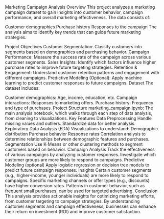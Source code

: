 Marketing Campaign Analysis
Overview
This project analyzes a marketing campaign dataset to gain insights into customer behavior, campaign performance, and overall marketing effectiveness. The data consists of:

Customer demographics
Purchase history
Responses to the campaign
The analysis aims to identify key trends that can guide future marketing strategies.

Project Objectives
Customer Segmentation: Classify customers into segments based on demographics and purchasing behavior.
Campaign Performance: Measure the success rate of the campaign across various customer segments.
Sales Insights: Identify which factors influence higher purchase rates to improve future targeting strategies.
Retention & Engagement: Understand customer retention patterns and engagement with different campaigns.
Predictive Modeling (Optional): Apply machine learning to predict customer responses to future campaigns.
Dataset
The dataset includes:

Customer demographics: Age, income, education, etc.
Campaign interactions: Responses to marketing offers.
Purchase history: Frequency and type of purchases.
Project Structure
marketing_campaign.ipynb: The main analysis notebook, which walks through each step of data analysis, from cleaning to visualizations.
Key Features
Data Preprocessing
Handle missing values and outliers.
Standardize data for better analysis.
Exploratory Data Analysis (EDA)
Visualizations to understand:
Demographic distribution
Purchase behavior
Response rates
Correlation analysis to determine relationships between demographic features and purchases.
Segmentation
Use K-Means or other clustering methods to segment customers based on behavior.
Campaign Analysis
Track the effectiveness of various campaigns by analyzing customer responses.
Investigate which customer groups are more likely to respond to campaigns.
Predictive Modeling (optional)
Apply logistic regression or decision tree models to predict future campaign responses.
Insights
Certain customer segments (e.g., higher-income, younger individuals) are more likely to respond to campaigns.
Specific marketing channels or offer types (e.g., discounts) have higher conversion rates.
Patterns in customer behavior, such as frequent small purchases, can be used for targeted advertising.
Conclusion
This analysis provides actionable insights for optimizing marketing efforts, from customer targeting to campaign strategies. By understanding customer segments and campaign effectiveness, businesses can enhance their return on investment (ROI) and improve customer satisfaction.




